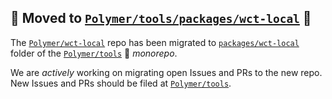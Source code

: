 ## 🚨 Moved to [`Polymer/tools/packages/wct-local`][1] 🚨

The [`Polymer/wct-local`][2] repo has been migrated to [`packages/wct-local`][1] folder of the [`Polymer/tools`][3] 🚝  *monorepo*.

We are *actively* working on migrating open Issues and PRs to the new repo. New Issues and PRs should be filed at [`Polymer/tools`][3].

[1]: https://github.com/Polymer/tools/tree/master/packages/wct-local
[2]: https://github.com/Polymer/wct-local
[3]: https://github.com/Polymer/tools
